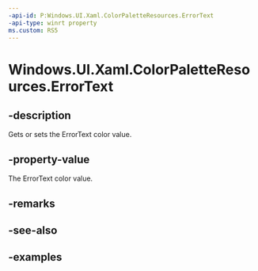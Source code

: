 ```yaml
---
-api-id: P:Windows.UI.Xaml.ColorPaletteResources.ErrorText
-api-type: winrt property
ms.custom: RS5
---
```


<!-- Property syntax.
public IReference<Color> ErrorText { get;  set; }
-->

# Windows.UI.Xaml.ColorPaletteResources.ErrorText

## -description

Gets or sets the ErrorText color value.



## -property-value

The ErrorText color value.

## -remarks

## -see-also

## -examples

